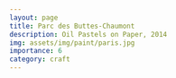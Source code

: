 ```yaml
---
layout: page
title: Parc des Buttes-Chaumont
description: Oil Pastels on Paper, 2014
img: assets/img/paint/paris.jpg
importance: 6
category: craft
---
```



